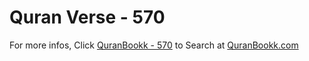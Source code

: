 # Quran Verse - 570 

For more infos, Click [QuranBookk - 570](https://www.quranbookk.com/quran/search?q=570) to Search at [QuranBookk.com](http://quranbookk.com/)